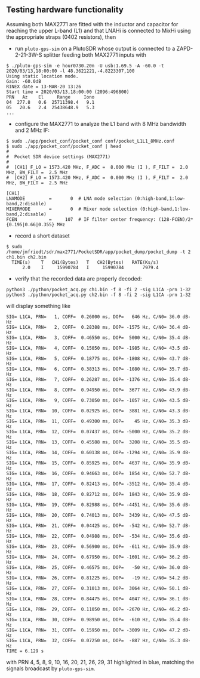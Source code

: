 ## Testing hardware functionality

Assuming both MAX2771 are fitted with the inductor and capacitor for reaching the upper L-band (L1)
and that LNAHi is connected to MixHi using the appropriate straps (0402 resistors), then
* run ``pluto-gps-sim`` on a PlutoSDR whose output is connected to a ZAPD-2-21-3W-S splitter feeding
both MAX2771 inputs with
```
$ ./pluto-gps-sim -e hour0730.20n -U usb:1.69.5 -A -60.0 -t 2020/03/13,18:00:00 -l 48.3621221,-4.8223307,100
Using static location mode.
Gain: -60.0dB
RINEX date = 13-MAR-20 13:26
Start time = 2020/03/13,18:00:00 (2096:496800)
PRN   Az    El     Range     Iono
04  277.8   0.6  25711398.4   9.1
05   20.6   2.4  25438648.9   5.3
...
```
* configure the MAX2771 to analyze the L1 band with 8 MHz bandwidth and 2 MHz IF:
```
$ sudo ./app/pocket_conf/pocket_conf conf/pocket_L1L1_8MHz.conf 
$ sudo ./app/pocket_conf/pocket_conf | head
#
#  Pocket SDR device settings (MAX2771)
#
#  [CH1] F_LO = 1573.420 MHz, F_ADC =  8.000 MHz (I ), F_FILT =  2.0 MHz, BW_FILT =  2.5 MHz
#  [CH2] F_LO = 1573.420 MHz, F_ADC =  0.000 MHz (I ), F_FILT =  2.0 MHz, BW_FILT =  2.5 MHz

[CH1]
LNAMODE         =       0  # LNA mode selection (0:high-band,1:low-band,2:disable)
MIXERMODE       =       0  # Mixer mode selection (0:high-band,1:low-band,2:disable)
FCEN            =     107  # IF filter center frequency: (128-FCEN)/2*{0.195|0.66|0.355} MHz
```
*  record a short dataset
```
$ sudo /home/jmfriedt/sdr/max2771/PocketSDR/app/pocket_dump/pocket_dump -t 2 ch1.bin ch2.bin
  TIME(s)    T   CH1(Bytes)   T   CH2(Bytes)   RATE(Ks/s)
      2.0    I     15990784   I     15990784       7979.4
```
* verify that the recorded data are properly decoded:
```
python3 ./python/pocket_acq.py ch1.bin -f 8 -fi 2 -sig L1CA -prn 1-32
python3 ./python/pocket_acq.py ch2.bin -f 8 -fi 2 -sig L1CA -prn 1-32
```
will display something like
```
SIG= L1CA, PRN=   1, COFF=  0.26000 ms, DOP=   646 Hz, C/N0= 36.0 dB-Hz
SIG= L1CA, PRN=   2, COFF=  0.28388 ms, DOP= -1575 Hz, C/N0= 36.4 dB-Hz
SIG= L1CA, PRN=   3, COFF=  0.46550 ms, DOP=  5000 Hz, C/N0= 35.4 dB-Hz
SIG= L1CA, PRN=   4, COFF=  0.15050 ms, DOP= -1985 Hz, C/N0= 43.5 dB-Hz
SIG= L1CA, PRN=   5, COFF=  0.18775 ms, DOP= -1808 Hz, C/N0= 43.7 dB-Hz
SIG= L1CA, PRN=   6, COFF=  0.38313 ms, DOP= -1080 Hz, C/N0= 35.7 dB-Hz
SIG= L1CA, PRN=   7, COFF=  0.26287 ms, DOP= -1376 Hz, C/N0= 35.4 dB-Hz
SIG= L1CA, PRN=   8, COFF=  0.94950 ms, DOP=  3677 Hz, C/N0= 43.9 dB-Hz
SIG= L1CA, PRN=   9, COFF=  0.73050 ms, DOP= -1057 Hz, C/N0= 43.5 dB-Hz
SIG= L1CA, PRN=  10, COFF=  0.02925 ms, DOP=  3881 Hz, C/N0= 43.3 dB-Hz
SIG= L1CA, PRN=  11, COFF=  0.49300 ms, DOP=    45 Hz, C/N0= 35.3 dB-Hz
SIG= L1CA, PRN=  12, COFF=  0.07437 ms, DOP= -5000 Hz, C/N0= 35.2 dB-Hz
SIG= L1CA, PRN=  13, COFF=  0.45588 ms, DOP=  3208 Hz, C/N0= 35.5 dB-Hz
SIG= L1CA, PRN=  14, COFF=  0.60138 ms, DOP= -1294 Hz, C/N0= 35.9 dB-Hz
SIG= L1CA, PRN=  15, COFF=  0.85925 ms, DOP=  4637 Hz, C/N0= 35.9 dB-Hz
SIG= L1CA, PRN=  16, COFF=  0.94663 ms, DOP=  1854 Hz, C/N0= 52.7 dB-Hz
SIG= L1CA, PRN=  17, COFF=  0.82413 ms, DOP= -3512 Hz, C/N0= 35.4 dB-Hz
SIG= L1CA, PRN=  18, COFF=  0.82712 ms, DOP=  1843 Hz, C/N0= 35.9 dB-Hz
SIG= L1CA, PRN=  19, COFF=  0.82988 ms, DOP= -4451 Hz, C/N0= 35.6 dB-Hz
SIG= L1CA, PRN=  20, COFF=  0.74013 ms, DOP=  3439 Hz, C/N0= 47.5 dB-Hz
SIG= L1CA, PRN=  21, COFF=  0.04425 ms, DOP=  -542 Hz, C/N0= 52.7 dB-Hz
SIG= L1CA, PRN=  22, COFF=  0.04988 ms, DOP=  -534 Hz, C/N0= 35.6 dB-Hz
SIG= L1CA, PRN=  23, COFF=  0.56900 ms, DOP=  -611 Hz, C/N0= 35.9 dB-Hz
SIG= L1CA, PRN=  24, COFF=  0.67950 ms, DOP= -1601 Hz, C/N0= 36.2 dB-Hz
SIG= L1CA, PRN=  25, COFF=  0.46575 ms, DOP=   -50 Hz, C/N0= 36.0 dB-Hz
SIG= L1CA, PRN=  26, COFF=  0.81225 ms, DOP=   -19 Hz, C/N0= 54.2 dB-Hz
SIG= L1CA, PRN=  27, COFF=  0.31013 ms, DOP=  3064 Hz, C/N0= 50.1 dB-Hz
SIG= L1CA, PRN=  28, COFF=  0.84475 ms, DOP=  4047 Hz, C/N0= 36.1 dB-Hz
SIG= L1CA, PRN=  29, COFF=  0.11050 ms, DOP= -2670 Hz, C/N0= 46.2 dB-Hz
SIG= L1CA, PRN=  30, COFF=  0.98950 ms, DOP=  -610 Hz, C/N0= 35.4 dB-Hz
SIG= L1CA, PRN=  31, COFF=  0.15950 ms, DOP= -3009 Hz, C/N0= 47.2 dB-Hz
SIG= L1CA, PRN=  32, COFF=  0.07250 ms, DOP=  -887 Hz, C/N0= 35.3 dB-Hz
TIME = 6.129 s
```
with PRN 4, 5, 8, 9, 10, 16, 20, 21, 26, 29, 31 highlighted in blue, matching the 
signals broadcast by ``pluto-gps-sim``.
